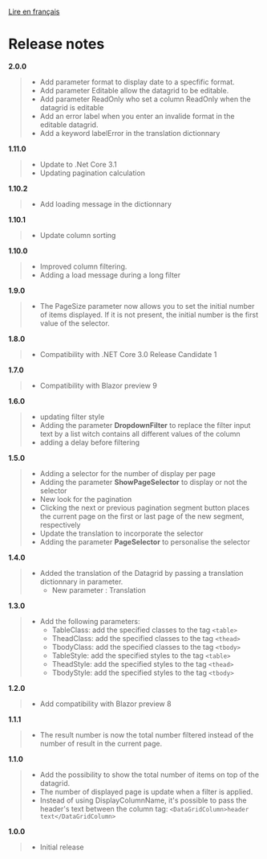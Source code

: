 [Lire en français](https://github.com/niou128/BlazorComponent/blob/master/RELEASE_NOTE.md)
# Release notes
**2.0.0**
> - Add parameter format to display date to a specfific format.
> - Add parameter Editable allow the datagrid to be editable.
> - Add parameter ReadOnly who set a column ReadOnly when the datagrid is editable 
> - Add an error label when you enter an invalide format in the editable datagrid.
> - Add a keyword labelError in the translation dictionnary

**1.11.0**
> - Update to .Net Core 3.1
> - Updating pagination calculation

**1.10.2**
> - Add loading message in the dictionnary

**1.10.1**
> - Update column sorting

**1.10.0**
> - Improved column filtering.
> - Adding a load message during a long filter

**1.9.0**
> - The PageSize parameter now allows you to set the initial number of items displayed. If it is not present, the initial number is the first value of the selector.

**1.8.0**
> - Compatibility with .NET Core 3.0 Release Candidate 1

**1.7.0**
> - Compatibility with Blazor preview 9

**1.6.0**
> - updating filter style
> - Adding the parameter **DropdownFilter** to replace the filter input text by a list witch contains all different values of the column
> - adding a delay before filtering

**1.5.0**
> - Adding a selector for the number of display per page
> - Adding the parameter **ShowPageSelector** to display or not the selector
> - New look for the pagination
> - Clicking the next or previous pagination segment button places the current page on the first or last page of the new segment, respectively
> - Update the translation to incorporate the selector
> - Adding the parameter **PageSelector** to personalise the selector

**1.4.0**
> - Added the translation of the Datagrid by passing a translation dictionnary in parameter. 
>   - New parameter : Translation

**1.3.0**
> - Add the following parameters:
>   - TableClass: add the specified classes to the tag ```<table>```
>   - TheadClass: add the specified classes to the tag ```<thead>```
>   - TbodyClass: add the specified classes to the tag ```<tbody>```
>   - TableStyle: add the specified styles to the tag ```<table>```
>   - TheadStyle: add the specified styles to the tag ```<thead>```
>   - TbodyStyle: add the specified styles to the tag ```<tbody>```

**1.2.0**
> - Add compatibility with Blazor preview 8

**1.1.1**
> - The result number is now the total number filtered instead of the number of result in the current page.

**1.1.0**
> - Add the possibility to show the total number of items on top of the datagrid.
> - The number of displayed page is update when a filter is applied.
> - Instead of using DisplayColumnName, it's possible to pass the header's text between the column tag:  ```<DataGridColumn>header text</DataGridColumn>```

**1.0.0**
> - Initial release